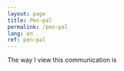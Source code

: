 ```yaml
---
layout: page
title: Pen-pal
permalink: /pen-pal
lang: en
ref: pen-pal
---
```

The way I view this communication is
